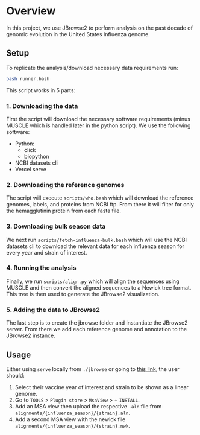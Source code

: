 # Overview
In this project, we use JBrowse2 to perform analysis on the past decade of genomic evolution in the United States Influenza genome.

## Setup
To replicate the analysis/download necessary data requirements run:
```bash
bash runner.bash
```

This script works in 5 parts:
### 1. Downloading the data
First the script will download the necessary software requirements (minus MUSCLE which is handled later in the python script).
We use the following software:
* Python:
    * click
    * biopython
* NCBI datasets cli
* Vercel serve

### 2. Downloading the reference genomes
The script will execute `scripts/who.bash` which will download the reference genomes, labels, and proteins from NCBI ftp. From there it will filter for only the hemagglutinin protein from each fasta file.

### 3. Downloading bulk season data
We next run `scripts/fetch-influenza-bulk.bash` which will use the NCBI datasets cli to download the relevant data for each influenza season for every year and strain of interest.

### 4. Running the analysis
Finally, we run `scripts/align.py` which will align the sequences using MUSCLE and then convert the aligned sequences to a Newick tree format. This tree is then used to generate the JBrowse2 visualization.

### 5. Adding the data to JBrowse2
The last step is to create the jbrowse folder and instantiate the JBrowse2 server. From there we add each reference genome and annotation to the JBrowse2 instance.

## Usage

Either using `serve` locally from `./jbrowse` or going to [this link](https://cadegordon.io/bioe231c-final-proj/jbrowse/), the user should:
1. Select their vaccine year of interest and strain to be shown as a linear genome.
2. Go to `TOOLS` > `Plugin store` > `MsaView` > + `INSTALL`.
3. Add an MSA view then upload the respective `.aln` file from `alignments/{influenza_season}/{strain}.aln`.
4. Add a second MSA view with the newick file `alignments/{influenza_season}/{strain}.nwk`.